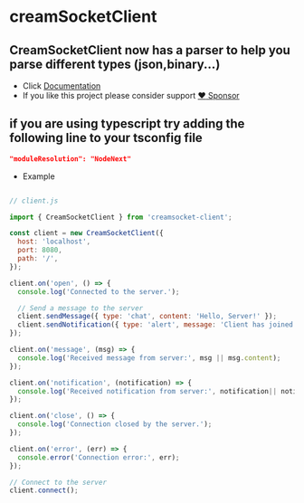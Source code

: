 # creamSocketClient
## CreamSocketClient now has a parser to help you parse different types (json,binary...)
- Click [Documentation](https://github.com/eliassn/creamSocket-client/wiki/CreamSocketClient)
- If you like this project please consider support [:heart: Sponsor](https://github.com/sponsors/eliassn)
## if you are using typescript try adding the following line to your tsconfig file 
```json
"moduleResolution": "NodeNext"
```
- Example

```javascript

// client.js

import { CreamSocketClient } from 'creamsocket-client';

const client = new CreamSocketClient({
  host: 'localhost',
  port: 8080,
  path: '/',
});

client.on('open', () => {
  console.log('Connected to the server.');

  // Send a message to the server
  client.sendMessage({ type: 'chat', content: 'Hello, Server!' });
  client.sendNotification({ type: 'alert', message: 'Client has joined chat' });
});

client.on('message', (msg) => {
  console.log('Received message from server:', msg || msg.content);
});

client.on('notification', (notification) => {
  console.log('Received notification from server:', notification|| notification.message);
});

client.on('close', () => {
  console.log('Connection closed by the server.');
});

client.on('error', (err) => {
  console.error('Connection error:', err);
});

// Connect to the server
client.connect();
```
